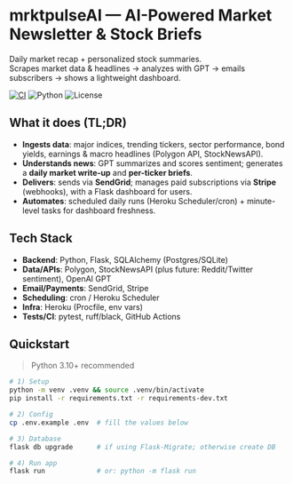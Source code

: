 # mrktpulseAI — AI-Powered Market Newsletter & Stock Briefs

Daily market recap + personalized stock summaries.  
Scrapes market data & headlines → analyzes with GPT → emails subscribers → shows a lightweight dashboard.

<p align="left">
  <!-- Badges: replace USER/REPO -->
  <a href="https://github.com/USER/mrktpulseAI/actions"><img alt="CI" src="https://img.shields.io/github/actions/workflow/status/USER/mrktpulseAI/ci.yml?label=CI"></a>
  <img alt="Python" src="https://img.shields.io/badge/python-3.10%2B-blue">
  <img alt="License" src="https://img.shields.io/badge/license-MIT-lightgrey">
</p>

## What it does (TL;DR)
- **Ingests data**: major indices, trending tickers, sector performance, bond yields, earnings & macro headlines (Polygon API, StockNewsAPI).
- **Understands news**: GPT summarizes and scores sentiment; generates a **daily market write-up** and **per-ticker briefs**.
- **Delivers**: sends via **SendGrid**; manages paid subscriptions via **Stripe** (webhooks), with a Flask dashboard for users.
- **Automates**: scheduled daily runs (Heroku Scheduler/cron) + minute-level tasks for dashboard freshness.

## Tech Stack
- **Backend**: Python, Flask, SQLAlchemy (Postgres/SQLite)
- **Data/APIs**: Polygon, StockNewsAPI (plus future: Reddit/Twitter sentiment), OpenAI GPT
- **Email/Payments**: SendGrid, Stripe
- **Scheduling**: cron / Heroku Scheduler
- **Infra**: Heroku (Procfile, env vars)
- **Tests/CI**: pytest, ruff/black, GitHub Actions

## Quickstart

> Python 3.10+ recommended

```bash
# 1) Setup
python -m venv .venv && source .venv/bin/activate
pip install -r requirements.txt -r requirements-dev.txt

# 2) Config
cp .env.example .env  # fill the values below

# 3) Database
flask db upgrade      # if using Flask-Migrate; otherwise create DB

# 4) Run app
flask run             # or: python -m flask run
